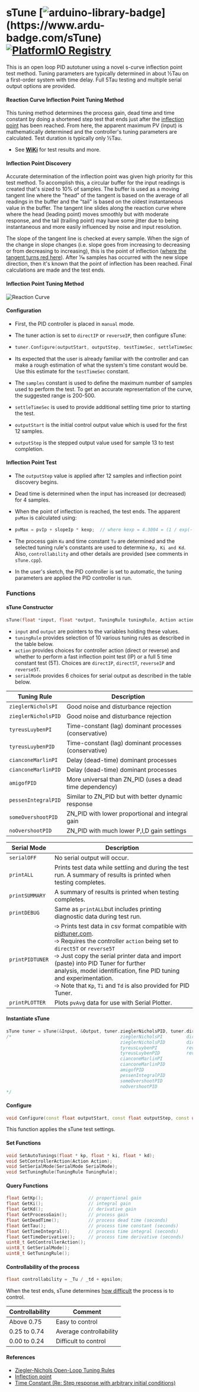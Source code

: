 # sTune    [![arduino-library-badge](https://www.ardu-badge.com/badge/sTune.svg?)](https://www.ardu-badge.com/sTune) [![PlatformIO Registry](https://badges.registry.platformio.org/packages/dlloydev/library/sTune.svg)](https://registry.platformio.org/packages/libraries/dlloydev/sTune)

This is an open loop PID autotuner using a novel s-curve inflection point test method. Tuning parameters are typically determined in about ½Tau on a first-order system with time delay. Full 5Tau testing and multiple serial output options are provided.

#### Reaction Curve Inflection Point Tuning Method

This tuning method determines the process gain, dead time and time constant by doing a shortened step test that ends just after the [inflection point](http://en.wikipedia.org/wiki/Inflection_point) has been reached. From here, the apparent maximum PV (input) is mathematically determined and the  controller's tuning parameters are calculated. Test duration is typically only ½Tau.

- See [**WiKi**](https://github.com/Dlloydev/sTune/wiki) for test results and more.

#### Inflection Point Discovery

Accurate determination of the inflection point was given high priority for this test method. To accomplish this, a circular buffer for the input readings is created that's sized to 10% of samples. The buffer is used as a moving tangent line where the "head" of the tangent is based on the average of all readings in the buffer and the "tail" is based on the oldest instantaneous value in the buffer. The tangent line slides along the reaction curve where where the head (leading point) moves smoothly but with moderate response, and the tail (trailing point) may have some jitter due to being instantaneous and more easily influenced by noise and input resolution.

The slope of the tangent line is checked at every sample. When the sign of the change in slope changes (i.e. slope goes from increasing to decreasing or from decreasing to increasing), this is the point of inflection ([where the tangent turns red here](https://en.wikipedia.org/wiki/Inflection_point#/media/File:Animated_illustration_of_inflection_point.gif)). After 1⁄16 samples has occurred with the new slope direction, then it's known that the point of inflection has been reached. Final calculations are made and the test ends.

#### Inflection Point Tuning Method

![Reaction Curve](https://user-images.githubusercontent.com/63488701/147842980-01d12e68-ed80-486c-823e-fcfaa6b89b41.png)

#### Configuration

- First, the PID controller is placed in `manual` mode.

- The tuner action is set to `directIP` or `reverseIP`, then configure sTune:

- ```c++
  tuner.Configure(outputStart, outputStep, testTimeSec, settleTimeSec, samples);
  ```

- Its expected that the user is already familiar with the controller and can make a rough estimation of what the system's time constant would be. Use this estimate for the `testTimeSec` constant.

- The `samples` constant is used to define the maximum number of samples used to perform the test. To get an accurate representation of the curve, the suggested range is 200-500. 

- `settleTimeSec` is used to provide additional settling time prior to starting the test. 

- `outputStart` is the initial control output value which is used for the first 12 samples.

- `outputStep` is the stepped output value used for sample 13 to test completion.

#### Inflection Point Test

- The `outputStep` value is applied after 12 samples and inflection point discovery begins.

- Dead time is determined when the input has increased (or decreased) for 4 samples.
- When the point of inflection is reached, the test ends. The apparent `pvMax` is calculated using:

- ```c++
  pvMax = pvIp + slopeIp * kexp;  // where kexp = 4.3004 = (1 / exp(-1)) / (1 - exp(-1))
  ```

- The process gain `Ku` and time constant `Tu` are determined and the selected tuning rule's constants are used to determine `Kp, Ki and Kd`. Also, `controllability` and other details are provided (see comments in `sTune.cpp`).
- In the user's sketch, the PID controller is set to automatic, the tuning parameters are applied the PID controller is run.

### Functions

#### sTune Constructor

```c++
sTune(float *input, float *output, TuningRule tuningRule, Action action, SerialMode serialMode);
```

- `input` and `output` are pointers to the variables holding these values.
- `tuningRule` provides selection of 10 various tuning rules as described in the table below.
- `action` provides choices for controller action (direct or reverse) and whether to perform a fast inflection point test (IP) or a full 5 time constant test (5T). Choices are `directIP`, `direct5T`, `reverseIP` and `reverse5T`.
- `serialMode` provides 6 choices for serial output as described in the table below.

| Tuning Rule         | Description                                              |
| ------------------- | -------------------------------------------------------- |
| `zieglerNicholsPI`  | Good noise and disturbance rejection                     |
| `zieglerNicholsPID` | Good noise and disturbance rejection                     |
| `tyreusLuybenPI`    | Time-constant (lag) dominant processes (conservative)    |
| `tyreusLuybenPID`   | Time-constant (lag) dominant processes (conservative)    |
| `cianconeMarlinPI`  | Delay (dead-time) dominant processes                     |
| `cianconeMarlinPID` | Delay (dead-time) dominant processes                     |
| `amigofPID`         | More universal than ZN_PID (uses a dead time dependency) |
| `pessenIntegralPID` | Similar to ZN_PID but with better dynamic response       |
| `someOvershootPID`  | ZN_PID with lower proportional and integral gain         |
| `noOvershootPID`    | ZN_PID with much lower P,I,D gain settings               |

| Serial Mode     | Description                                                  |
| --------------- | ------------------------------------------------------------ |
| `serialOFF`     | No serial output will occur.                                 |
| `printALL`      | Prints test data while settling and during the test run. A summary of results is printed when testing completes. |
| `printSUMMARY`  | A summary of results is printed when testing completes.      |
| `printDEBUG`    | Same as `printALL`but includes printing diagnostic data during test run. |
| `printPIDTUNER` | ➩  Prints test data in csv format compatible with [pidtuner.com](https://pidtuner.com/#/). <br />➩  Requires the controller `action` being set to `direct5T` or `reverse5T`<br />➩  Just copy the serial printer data and import (paste) into PID Tuner for further<br />      analysis, model identification, fine PID tuning and experimentation. <br />➩  Note that `Kp`, `Ti` and `Td` is also provided for PID Tuner. |
| `printPLOTTER`  | Plots `pvAvg` data for use with Serial Plotter.              |

#### Instantiate sTune

```c++
sTune tuner = sTune(&Input, &Output, tuner.zieglerNicholsPID, tuner.directIP, tuner.printALL);
/*                                         zieglerNicholsPI         directIP        serialOFF
                                           zieglerNicholsPID        direct5T        printALL
                                           tyreusLuybenPI           reverseIP       printSUMMARY
                                           tyreusLuybenPID          reverse5T       printDEBUG
                                           cianconeMarlinPI                         printPIDTUNER
                                           cianconeMarlinPID                        serialPLOTTER
                                           amigofPID
                                           pessenIntegralPID
                                           someOvershootPID
                                           noOvershootPID
*/
```

#### Configure

```c++
void Configure(const float outputStart, const float outputStep, const uint32_t testTimeSec, const uint32_t settleTimeSec, const uint16_t samples);
```

This function applies the sTune test settings.

#### Set Functions

```c++
void SetAutoTunings(float * kp, float * ki, float * kd);
void SetControllerAction(Action Action);
void SetSerialMode(SerialMode SerialMode);
void SetTuningRule(TuningRule TuningRule);
```

#### Query Functions

```c++
float GetKp();                 // proportional gain
float GetKi();                 // integral gain
float GetKd();                 // derivative gain
float GetProcessGain();        // process gain
float GetDeadTime();           // process dead time (seconds)
float GetTau();                // process time constant (seconds)
float GetTimeIntegral();       // process time integral (seconds)
float GetTimeDerivative();     // process time derivative (seconds)
uint8_t GetControllerAction();
uint8_t GetSerialMode();
uint8_t GetTuningRule();
```

#### Controllability of the process

```c++
float controllability = _Tu / _td + epsilon;
```

When the test ends, sTune determines [how difficult](https://blog.opticontrols.com/wp-content/uploads/2011/06/td-versus-tau.png) the process is to control.

| Controllability | Comment                 |
| --------------- | ----------------------- |
| Above 0.75      | Easy to control         |
| 0.25 to 0.74    | Average controllability |
| 0.00 to 0.24    | Difficult to control    |

#### References

- [Ziegler-Nichols Open-Loop Tuning Rules](https://blog.opticontrols.com/archives/477)
- [Inflection point](https://en.wikipedia.org/wiki/Inflection_point)
- [Time Constant (Re: Step response with arbitrary initial conditions)](https://en.wikipedia.org/wiki/Time_constant)

